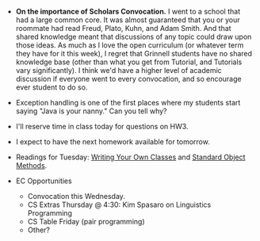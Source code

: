 * **On the importance of Scholars Convocation.**
  I went to a school that had a large common core.  It was almost guaranteed
  that you or your roommate had read Freud, Plato, Kuhn, and Adam Smith.
  And that shared knowledge meant that discussions of any topic could
  draw upon those ideas.  As much as I love the open curriculum (or
  whatever term they have for it this week), I regret that Grinnell
  students have no shared knowledge base (other than what you get from
  Tutorial, and Tutorials vary significantly).  I think we'd have a higher
  level of academic discussion if everyone went to every convocation, and
  so encourage ever student to do so.

* Exception handling is one of the first places where my students start
  saying "Java is your nanny."  Can you tell why?
* I'll reserve time in class today for questions on HW3.
* I expect to have the next homework available for tomorrow.
* Readings for Tuesday:
  [Writing Your Own Classes](../readings/classes.html) and
  [Standard Object Methods](../readings/standard-methods.html).
* EC Opportunities
    * Convocation this Wednesday.
    * CS Extras Thursday @ 4:30: Kim Spasaro on Linguistics Programming
    * CS Table Friday (pair programming)
    * Other?

